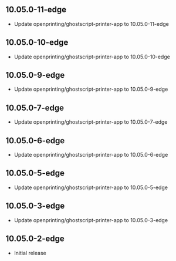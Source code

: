 ## 10.05.0-11-edge
- Update openprinting/ghostscript-printer-app to 10.05.0-11-edge
## 10.05.0-10-edge
- Update openprinting/ghostscript-printer-app to 10.05.0-10-edge
## 10.05.0-9-edge
- Update openprinting/ghostscript-printer-app to 10.05.0-9-edge
## 10.05.0-7-edge
- Update openprinting/ghostscript-printer-app to 10.05.0-7-edge
## 10.05.0-6-edge
- Update openprinting/ghostscript-printer-app to 10.05.0-6-edge
## 10.05.0-5-edge
- Update openprinting/ghostscript-printer-app to 10.05.0-5-edge
## 10.05.0-3-edge
- Update openprinting/ghostscript-printer-app to 10.05.0-3-edge
## 10.05.0-2-edge
- Initial release
